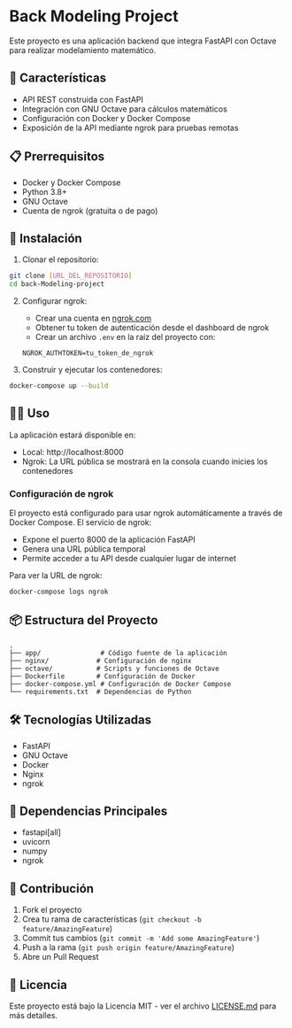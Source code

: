 # Back Modeling Project

Este proyecto es una aplicación backend que integra FastAPI con Octave para realizar modelamiento matemático.

## 🚀 Características

- API REST construida con FastAPI
- Integración con GNU Octave para cálculos matemáticos
- Configuración con Docker y Docker Compose
- Exposición de la API mediante ngrok para pruebas remotas

## 📋 Prerrequisitos

- Docker y Docker Compose
- Python 3.8+
- GNU Octave
- Cuenta de ngrok (gratuita o de pago)

## 🔧 Instalación

1. Clonar el repositorio:
```bash
git clone [URL_DEL_REPOSITORIO]
cd back-Modeling-project
```

2. Configurar ngrok:
   - Crear una cuenta en [ngrok.com](https://ngrok.com)
   - Obtener tu token de autenticación desde el dashboard de ngrok
   - Crear un archivo `.env` en la raíz del proyecto con:
   ```
   NGROK_AUTHTOKEN=tu_token_de_ngrok
   ```

3. Construir y ejecutar los contenedores:
```bash
docker-compose up --build
```

## 🏃‍♂️ Uso

La aplicación estará disponible en:
- Local: http://localhost:8000
- Ngrok: La URL pública se mostrará en la consola cuando inicies los contenedores

### Configuración de ngrok
El proyecto está configurado para usar ngrok automáticamente a través de Docker Compose. El servicio de ngrok:
- Expone el puerto 8000 de la aplicación FastAPI
- Genera una URL pública temporal
- Permite acceder a tu API desde cualquier lugar de internet

Para ver la URL de ngrok:
```bash
docker-compose logs ngrok
```

## 📦 Estructura del Proyecto

```
.
├── app/               # Código fuente de la aplicación
├── nginx/            # Configuración de nginx
├── octave/           # Scripts y funciones de Octave
├── Dockerfile        # Configuración de Docker
├── docker-compose.yml # Configuración de Docker Compose
└── requirements.txt  # Dependencias de Python
```

## 🛠 Tecnologías Utilizadas

- FastAPI
- GNU Octave
- Docker
- Nginx
- ngrok

## 📝 Dependencias Principales

- fastapi[all]
- uvicorn
- numpy
- ngrok

## 🤝 Contribución

1. Fork el proyecto
2. Crea tu rama de características (`git checkout -b feature/AmazingFeature`)
3. Commit tus cambios (`git commit -m 'Add some AmazingFeature'`)
4. Push a la rama (`git push origin feature/AmazingFeature`)
5. Abre un Pull Request

## 📄 Licencia

Este proyecto está bajo la Licencia MIT - ver el archivo [LICENSE.md](LICENSE.md) para más detalles.
